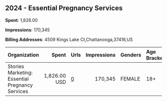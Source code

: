 ## 2024 - Essential Pregnancy Services 
**Spent**: 1,826.00

**Impressions**: 170,345

**Billing Addresses**: 4509 Kings Lake Ct,Chattanooga,37416,US

|Organization|Spent|Urls|Impressions|Genders|Age Brackets|Country Codes|
|:---|---:|:---|---:|:---|:---|:---|
|Stories Marketing: Essential Pregnancy Services|1,826.00 USD|[0](https://www.snap.com/political-ads/asset/5ae2c34106d802efdefbd7ff41bfb43c89908e200ab4be46b69ea2dc00ae69b7?mediaType=mp4)|170,345|FEMALE|18+|united states|
